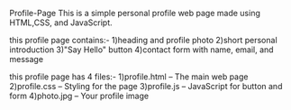 Profile-Page
This is a simple personal profile web page made using HTML,CSS, and JavaScript.

this profile page contains:-
1)heading and profile photo
2)short personal introduction
3)"Say Hello" button
4)contact form with name, email, and message

this profile page has 4 files:-
1)profile.html – The main web page
2)profile.css – Styling for the page
3)profile.js – JavaScript for button and form
4)photo.jpg – Your profile image 

